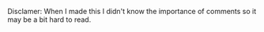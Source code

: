 Disclamer: When I made this I didn't know the importance of comments so it may be a bit hard to read.

